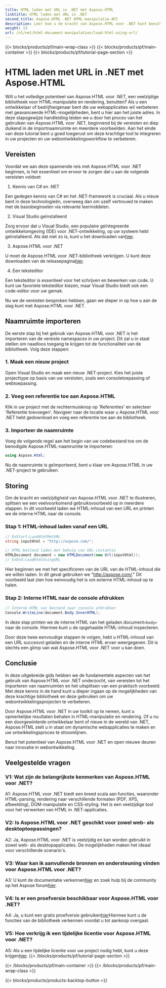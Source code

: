 ```yaml
---
title: HTML laden met URL in .NET met Aspose.HTML
linktitle: HTML laden met URL in .NET
second_title: Aspose.HTML .NET HTML-manipulatie-API
description: Leer hoe u de kracht van Aspose.HTML voor .NET kunt benutten. Geef uw webontwikkeling een boost met HTML-manipulatie en rendering.
weight: 13
url: /nl/net/html-document-manipulation/load-html-using-url/
---
```


{{< blocks/products/pf/main-wrap-class >}}
{{< blocks/products/pf/main-container >}}
{{< blocks/products/pf/tutorial-page-section >}}

# HTML laden met URL in .NET met Aspose.HTML


Wilt u het volledige potentieel van Aspose.HTML voor .NET, een veelzijdige bibliotheek voor HTML-manipulatie en rendering, benutten? Als u een ontwikkelaar of bedrijfseigenaar bent die uw webapplicaties wil verbeteren met geavanceerde HTML-mogelijkheden, bent u hier aan het juiste adres. In deze stapsgewijze handleiding leiden we u door het proces van het gebruiken van Aspose.HTML voor .NET, beginnend bij de vereisten en diep duikend in de importnaamruimte en meerdere voorbeelden. Aan het einde van deze tutorial bent u goed toegerust om deze krachtige tool te integreren in uw projecten en uw webontwikkelingsworkflow te verbeteren.

## Vereisten

Voordat we aan deze spannende reis met Aspose.HTML voor .NET beginnen, is het essentieel om ervoor te zorgen dat u aan de volgende vereisten voldoet:

1. Kennis van C# en .NET

Een gedegen kennis van C# en het .NET-framework is cruciaal. Als u nieuw bent in deze technologieën, overweeg dan om uzelf vertrouwd te maken met de basisbeginselen via relevante leermiddelen.

2. Visual Studio geïnstalleerd

 Zorg ervoor dat u Visual Studio, een populaire geïntegreerde ontwikkelomgeving (IDE) voor .NET-ontwikkeling, op uw systeem hebt geïnstalleerd. Als dat niet zo is, kunt u het downloaden van[hier](https://visualstudio.microsoft.com/).

3. Aspose.HTML voor .NET

 U moet de Aspose.HTML voor .NET-bibliotheek verkrijgen. U kunt deze downloaden van de releasepagina[hier](https://releases.aspose.com/html/net/).

4. Een teksteditor

Een teksteditor is essentieel voor het schrijven en bewerken van code. U kunt uw favoriete teksteditor kiezen, maar Visual Studio biedt ook een code-editor voor uw gemak.

Nu we de vereisten besproken hebben, gaan we dieper in op hoe u aan de slag kunt met Aspose.HTML voor .NET.

## Naamruimte importeren

De eerste stap bij het gebruik van Aspose.HTML voor .NET is het importeren van de vereiste namespaces in uw project. Dit zal u in staat stellen om naadloos toegang te krijgen tot de functionaliteit van de bibliotheek. Volg deze stappen:

### 1. Maak een nieuw project

Open Visual Studio en maak een nieuw .NET-project. Kies het juiste projecttype op basis van uw vereisten, zoals een consoletoepassing of webtoepassing.

### 2. Voeg een referentie toe aan Aspose.HTML

Klik in uw project met de rechtermuisknop op 'Referenties' en selecteer 'Referentie toevoegen'. Navigeer naar de locatie waar u Aspose.HTML voor .NET hebt gedownload en voeg een referentie toe aan de bibliotheek.

### 3. Importeer de naamruimte

Voeg de volgende regel aan het begin van uw codebestand toe om de benodigde Aspose.HTML-naamruimte te importeren:

```csharp
using Aspose.Html;
```

Nu de naamruimte is geïmporteerd, bent u klaar om Aspose.HTML in uw .NET-project te gebruiken.

## Storing

Om de kracht en veelzijdigheid van Aspose.HTML voor .NET te illustreren, splitsen we een veelvoorkomend gebruiksvoorbeeld op in meerdere stappen. In dit voorbeeld laden we HTML-inhoud van een URL en printen we de interne HTML naar de console.

### Stap 1: HTML-inhoud laden vanaf een URL

```csharp
// ExStart:LaadHtmlMetURL
string inputHtml = "http://aspose.com/";

// HTML-bestand laden met behulp van URL-instantie
HTMLDocument document = new HTMLDocument(new Url(inputHtml));
// ExEnd:LoadHtmlUsingURL
```

Hier beginnen we met het specificeren van de URL van de HTML-inhoud die we willen laden. In dit geval gebruiken we "http://aspose.com/." Dit voorbeeld laat zien hoe eenvoudig het is om externe HTML-inhoud op te halen.

### Stap 2: Interne HTML naar de console afdrukken

```csharp
// Interne HTML van bestand naar console afdrukken
Console.WriteLine(document.Body.InnerHTML);
```

 In deze stap printen we de interne HTML van het geladen document`<body>` naar de console. Hiermee kunt u de opgehaalde HTML-inhoud inspecteren.

Door deze twee eenvoudige stappen te volgen, hebt u HTML-inhoud van een URL succesvol geladen en de interne HTML ervan weergegeven. Dit is slechts een glimp van wat Aspose.HTML voor .NET voor u kan doen.

## Conclusie

In deze uitgebreide gids hebben we de fundamentele aspecten van het gebruik van Aspose.HTML voor .NET onderzocht, van vereisten tot het importeren van naamruimten en het uitsplitsen van een praktisch voorbeeld. Met deze kennis in de hand kunt u dieper ingaan op de mogelijkheden van deze krachtige bibliotheek en deze gebruiken om uw webontwikkelingsprojecten te verbeteren.

Door Aspose.HTML voor .NET in uw toolkit op te nemen, kunt u opmerkelijke resultaten behalen in HTML-manipulatie en rendering. Of u nu een doorgewinterde ontwikkelaar bent of nieuw in de wereld van .NET, Aspose.HTML stelt u in staat om dynamische webapplicaties te maken en uw ontwikkelingsproces te stroomlijnen.

Benut het potentieel van Aspose.HTML voor .NET en open nieuwe deuren naar innovatie in webontwikkeling.

## Veelgestelde vragen

### V1: Wat zijn de belangrijkste kenmerken van Aspose.HTML voor .NET?
   
A1: Aspose.HTML voor .NET biedt een breed scala aan functies, waaronder HTML-parsing, rendering naar verschillende formaten (PDF, XPS, afbeelding), DOM-manipulatie en CSS-styling. Het is een veelzijdige tool voor het verwerken van HTML in .NET-applicaties.

### V2: Is Aspose.HTML voor .NET geschikt voor zowel web- als desktoptoepassingen?
   
A2: Ja, Aspose.HTML voor .NET is veelzijdig en kan worden gebruikt in zowel web- als desktopapplicaties. De mogelijkheden maken het ideaal voor verschillende scenario's.

### V3: Waar kan ik aanvullende bronnen en ondersteuning vinden voor Aspose.HTML voor .NET?
   
 A3: U kunt de documentatie verkennen[hier](https://reference.aspose.com/html/net/) en zoek hulp bij de community op het Aspose forum[hier](https://forum.aspose.com/).

### V4: Is er een proefversie beschikbaar voor Aspose.HTML voor .NET?
   
 A4: Ja, u kunt een gratis proefversie gebruiken[hier](https://releases.aspose.com/)Hiermee kunt u de functies van de bibliotheek verkennen voordat u tot aankoop overgaat.

### V5: Hoe verkrijg ik een tijdelijke licentie voor Aspose.HTML voor .NET?
   
A5: Als u een tijdelijke licentie voor uw project nodig hebt, kunt u deze krijgen[hier](https://purchase.aspose.com/temporary-license/).
{{< /blocks/products/pf/tutorial-page-section >}}

{{< /blocks/products/pf/main-container >}}
{{< /blocks/products/pf/main-wrap-class >}}

{{< blocks/products/products-backtop-button >}}
